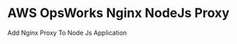 AWS OpsWorks Nginx NodeJs Proxy
===============================

Add Nginx Proxy To Node Js Application
